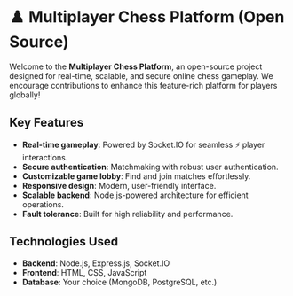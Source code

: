 # ♟️ Multiplayer Chess Platform (Open Source)

Welcome to the **Multiplayer Chess Platform**, an open-source project designed for real-time, scalable, and secure online chess gameplay. We encourage contributions to enhance this feature-rich platform for players globally!

## Key Features
- **Real-time gameplay**: Powered by Socket.IO for seamless ⚡ player interactions.
- **Secure authentication**: Matchmaking with robust user authentication.
- **Customizable game lobby**: Find and join matches effortlessly.
- **Responsive design**: Modern, user-friendly interface.
- **Scalable backend**: Node.js-powered architecture for efficient operations.
- **Fault tolerance**: Built for high reliability and performance.

## Technologies Used
- **Backend**: Node.js, Express.js, Socket.IO
- **Frontend**: HTML, CSS, JavaScript
- **Database**: Your choice (MongoDB, PostgreSQL, etc.)